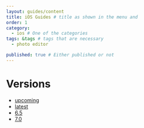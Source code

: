 ```yaml
---
layout: guides/content
title: iOS Guides # title as shown in the menu and 
order: 1
category: 
  - ios # One of the categories
tags: &tags # tags that are necessary
  - photo editor 

published: true # Either published or not 
---
```


# Versions
- [upcoming](v7_0)
- [latest](v6_5)
- [6.5](v6_5)
- [7.0](v7_0)